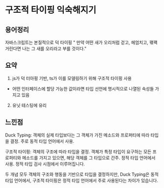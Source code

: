 # 구조적 타이핑 익숙해지기

## 용어정리

자바스크립트는 본질적으로 덕 타이핑
" 만약 어떤 새가 오리처럼 걷고, 헤엄치고, 꽦꽥거린다면 나는 그 새를 오리라고 부를 것이다."

## 요약

1. js가 덕 터아핑 기반, ts가 이를 모델링하기 위해 구조적 타이핑 사용
- 어떤 인터페이스에 할당 가능한 값이라면 타입 선언에 명시적으로 나열된 속성들 가지고 있음
2. 유닛 테스팅에 유리


## 느낀점

Duck Typing: 객체의 실제 타입보다는 그 객체가 가진 메소드와 프로퍼티에 따라 타입을 결정. 주로 동적 타입 언어에서 사용.

구조적 타이핑: 객체의 구조에 따라 타입을 결정. 객체가 특정 타입이 요구하는 모든 프로퍼티와 메소드를 가지고 있으면, 해당 객체를 그 타입으로 간주. 정적 타입 언어에서 사용. 정적 타입 검사 시점에서 이루어집니다.

두 개념 모두 객체의 구조와 행동을 기반으로 타입을 결정하지만, 
Duck Typing은 동적 타입 언어에서,
구조적 타이핑은 정적 타입 언어에서 주로 사용된다는 차이가 있습니다.